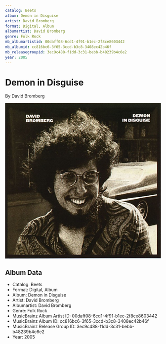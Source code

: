 ```yaml
---
catalog: Beets
album: Demon in Disguise
artist: David Bromberg
format: Digital, Album
albumartist: David Bromberg
genre: Folk Rock
mb_albumartistid: 00daff08-6cd1-4f91-b1ec-2f8ce8603442
mb_albumid: cc816bc6-3f65-3ccd-b3c8-3408ec42b46f
mb_releasegroupid: 3ec9c488-f1dd-3c31-bebb-b48239b4c6e2
year: 2005
---
```


# Demon in Disguise

By David Bromberg

![](../../assets/beetscovers/David_Bromberg-Demon_in_Disguise.jpg)

## Album Data

- Catalog: Beets
- Format: Digital, Album
- Album: Demon in Disguise
- Artist: David Bromberg
- Albumartist: David Bromberg
- Genre: Folk Rock
- MusicBrainz Album Artist ID: 00daff08-6cd1-4f91-b1ec-2f8ce8603442
- MusicBrainz Album ID: cc816bc6-3f65-3ccd-b3c8-3408ec42b46f
- MusicBrainz Release Group ID: 3ec9c488-f1dd-3c31-bebb-b48239b4c6e2
- Year: 2005

